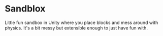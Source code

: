 # Sandblox
Little fun sandbox in Unity where you place blocks and mess around with physics.
It's a bit messy but extensible enough to just have fun with.
